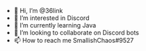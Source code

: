 - 👋 Hi, I’m @36link
- 👀 I’m interested in Discord
- 🌱 I’m currently learning Java
- 💞️ I’m looking to collaborate on Discord bots
- 📫 How to reach me SmallishChaos#9527

<!---
36link/36link is a ✨ special ✨ repository because its `README.md` (this file) appears on your GitHub profile.
You can click the Preview link to take a look at your changes.
--->
